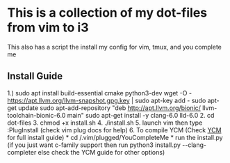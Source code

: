 # This is a collection of my dot-files from vim to i3
This also has a script the install my config for vim, tmux, and you complete me
## Install Guide
  1.) sudo apt install build-essential cmake python3-dev
      wget -O - https://apt.llvm.org/llvm-snapshot.gpg.key | sudo apt-key add -
      sudo apt-get update
      sudo apt-add-repository "deb http://apt.llvm.org/bionic/ llvm-toolchain-bionic-6.0 main"
    sudo apt-get install -y clang-6.0 lld-6.0
  2. cd dot-files
  3. chmod +x install.sh
  4. ./install.sh
  5. launch vim then type :PlugInstall (check vim plug docs for help)
  6. To compile YCM (Check [YCM ](https://github.com/Valloric/YouCompleteMe#linux-64-bit)for full install guide)
      * cd /.vim/plugged/YouCompleteMe
      * run the install.py (if you just want c-family support then run python3 install.py --clang-completer else check the YCM guide for other options)
